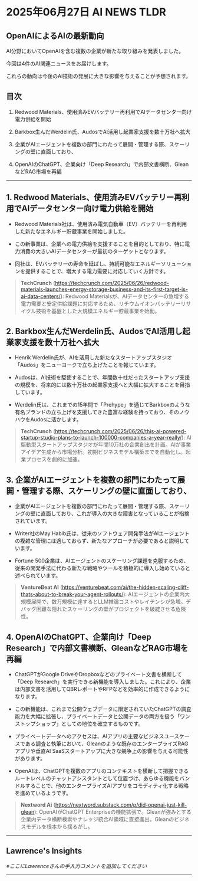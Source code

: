 # 2025年06月27日 AI NEWS TLDR

## OpenAIによるAIの最新動向

AI分野においてOpenAIを含む複数の企業が新たな取り組みを発表しました。

今回は4件のAI関連ニュースをお届けします。

これらの動向は今後のAI技術の発展に大きな影響を与えることが予想されます。

## 目次

1. Redwood Materials、使用済みEVバッテリー再利用でAIデータセンター向け電力供給を開始

2. Barkbox生んだWerdelin氏、AudosでAI活用し起業家支援を数十万社へ拡大

3. 企業がAIエージェントを複数の部門にわたって展開・管理する際、スケーリングの壁に直面しており、

4. OpenAIのChatGPT、企業向け「Deep Research」で内部文書横断、GleanなどRAG市場を再編

---

## 1. Redwood Materials、使用済みEVバッテリー再利用でAIデータセンター向け電力供給を開始

- Redwood Materials社は、使用済み電気自動車（EV）バッテリーを再利用した新たなエネルギー貯蔵事業を開始しました。

- この新事業は、企業への電力供給を支援することを目的としており、特に電力消費の大きいAIデータセンターが最初のターゲットとなります。

- 同社は、EVバッテリーの寿命を延ばし、持続可能なエネルギーソリューションを提供することで、増大する電力需要に対応していく方針です。

> **TechCrunch** (https://techcrunch.com/2025/06/26/redwood-materials-launches-energy-storage-business-and-its-first-target-is-ai-data-centers/): Redwood Materialsが、AIデータセンターの急増する電力需要と安定供給課題に対応するため、リチウムイオンバッテリーリサイクル技術を基盤とした大規模エネルギー貯蔵事業を始動。

## 2. Barkbox生んだWerdelin氏、AudosでAI活用し起業家支援を数十万社へ拡大

- Henrik Werdelin氏が、AIを活用した新たなスタートアップスタジオ「Audos」をニューヨークで立ち上げたことを報じています。

- Audosは、AI技術を駆使することで、年間数十社だったスタートアップ支援の規模を、将来的には数十万社の起業家支援へと大幅に拡大することを目指しています。

- Werdelin氏は、これまでの15年間で「Prehype」を通じてBarkboxのような有名ブランドの立ち上げを支援してきた豊富な経験を持っており、そのノウハウをAudosに活かします。

> **TechCrunch** (https://techcrunch.com/2025/06/26/this-ai-powered-startup-studio-plans-to-launch-100000-companies-a-year-really/): AI駆動型スタートアップスタジオが年間10万社の企業創出を計画。AIが事業アイデア生成から市場分析。初期ビジネスモデル構築までを自動化し。起業プロセスを劇的に加速。

## 3. 企業がAIエージェントを複数の部門にわたって展開・管理する際、スケーリングの壁に直面しており、

- 企業がAIエージェントを複数の部門にわたって展開・管理する際、スケーリングの壁に直面しており、これが導入の大きな障害となっていることが指摘されています。

- Writer社のMay Habib氏は、従来のソフトウェア開発手法がAIエージェントの複雑な管理には適しておらず、新たなアプローチが必要であると説明しています。

- Fortune 500企業は、AIエージェントのスケーリング課題を克服するため、従来の開発手法に代わる新たな戦略やツールを積極的に導入し始めていると述べられています。

> **VentureBeat AI** (https://venturebeat.com/ai/the-hidden-scaling-cliff-thats-about-to-break-your-agent-rollouts/): AIエージェントの企業内大規模展開で、数万規模に達するとLLM推論コストやレイテンシが急増。デバッグ困難な隠れたスケーリングの壁がプロジェクトを破綻させる危険性。

## 4. OpenAIのChatGPT、企業向け「Deep Research」で内部文書横断、GleanなどRAG市場を再編

- ChatGPTがGoogle DriveやDropboxなどのプライベート文書を横断して「Deep Research」を実行できる新機能を導入しました。これにより、企業は内部文書を活用してQBRレポートやRFPなどを効率的に作成できるようになります。

- この新機能は、これまで公開ウェブデータに限定されていたChatGPTの調査能力を大幅に拡張し、プライベートデータと公開データの両方を扱う「ワンストップショップ」としての地位を確立するものです。

- プライベートデータへのアクセスは、AIアプリの主要なビジネスユースケースである調査と執筆において、Gleanのような既存のエンタープライズRAGアプリや垂直AI SaaSスタートアップに大きな競争上の影響を与える可能性があります。

- OpenAIは、ChatGPTを複数のアプリのコンテキストを横断して把握できるルートレベルのチャットアシスタントとして位置づけ、あらゆる機能をバンドルすることで、他のエンタープライズAIアプリをコモディティ化する戦略を進めているようです。

> **Nextword Ai** (https://nextword.substack.com/p/did-openai-just-kill-glean): OpenAIがChatGPT Enterpriseの機能拡張で。Gleanが強みとする企業内データ横断検索やナレッジ統合AI領域に直接進出。Gleanのビジネスモデルを根本から揺るがし。

---

## Lawrence's Insights

*※ここにLawrenceさんの手入力コメントを追加してください*

---
